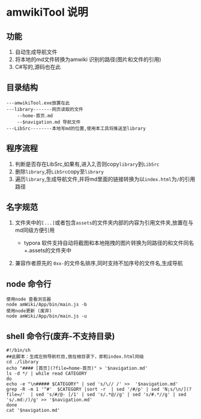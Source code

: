 # amwikiTool 说明

## 功能

1. 自动生成导航文件
2. 将本地的md文件转换为amwiki 识别的路径(图片和文件的引用)
3. C#写的,源码也在此

## 目录结构

```
---amwikiTool.exe放置在此
---library-------网页读取的文件
	--home-首页.md
	--$navigation.md 导航文件
---LibSrc--------本地写md的位置,使用本工具将推送至library
```

## 程序流程

1. 判断是否存在LibSrc,如果有,进入2,否则copy`library`到`LibSrc`
2. 删除`library`,将`LibSrc`copy至`library`
3. 遍历`library`,生成导航文件,并将md里面的链接转换为以`index.html`为`/`的引用路径

## 名字规范

1. 文件夹中的`[...]`或者包含`assets`的文件夹内部的内容为引用文件夹,放置在与md同级方便引用

   - typora 软件支持自动将截图和本地拖拽的图片转换为同路径的和文件同名+.assets的文件夹中
2. 兼容作者原先的 `0xx-`的文件名排序,同时支持不加序号的文件名,生成导航


## node 命令行

```
使用node 查看浏览器
node amWiki/App/bin/main.js -b
使用node更新 (废弃)
node amWiki/App/bin/main.js -u 
```

## shell 命令行(废弃-不支持目录)

```
#!/bin/sh
##此脚本：生成左侧导航栏目,放在根目录下，即和index.html同级
cd ./library
echo "#### [首页](?file=home-首页)" > '$navigation.md'
ls -d */ | while read CATEGORY
do
echo -e "\n##### $CATEGORY" | sed 's/\// /' >>  '$navigation.md'
grep -R -m 1 '^#'  $CATEGORY |sort -r  | sed '/#/p' | sed 'N;s/\n/](?file=/'  | sed 's/#/@- [/1' | sed 's/.*@//g' | sed 's/#.*//g' | sed 's/.md:/)/g' >> '$navigation.md'
done
cat '$navigation.md'
```

